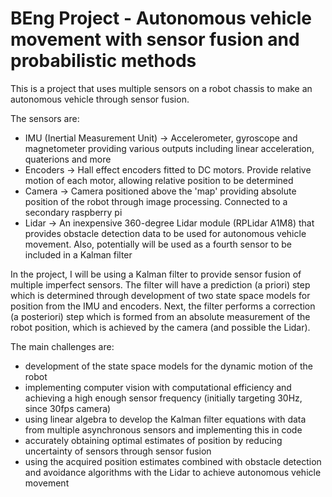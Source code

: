 # BEng Project - Autonomous vehicle movement with sensor fusion and probabilistic methods

This is a project that uses multiple sensors on a robot chassis to make an autonomous vehicle through sensor fusion.

The sensors are:
 - IMU (Inertial Measurement Unit) -> Accelerometer, gyroscope and magnetometer providing various outputs including linear acceleration, quaterions and more
 - Encoders -> Hall effect encoders fitted to DC motors. Provide relative motion of each motor, allowing relative position to be determined
 - Camera -> Camera positioned above the 'map' providing absolute position of the robot through image processing. Connected to a secondary raspberry pi
 - Lidar -> An inexpensive 360-degree Lidar module (RPLidar A1M8) that provides obstacle detection data to be used for autonomous vehicle movement. Also, potentially will be used as a fourth sensor to be included in a Kalman filter

In the project, I will be using a Kalman filter to provide sensor fusion of multiple imperfect sensors. The filter will have a prediction (a priori) step which is determined through development of two state space models for position from the IMU and encoders. Next, the filter performs a correction (a posteriori) step which is formed from an absolute measurement of the robot position, which is achieved by the camera (and possible the Lidar).

The main challenges are:
 - development of the state space models for the dynamic motion of the robot
 - implementing computer vision with computational efficiency and achieving a high enough sensor frequency (initially targeting 30Hz, since 30fps camera)
 - using linear algebra to develop the Kalman filter equations with data from multiple asynchronous sensors and implementing this in code
 - accurately obtaining optimal estimates of position by reducing uncertainty of sensors through sensor fusion
 - using the acquired position estimates combined with obstacle detection and avoidance algorithms with the Lidar to achieve autonomous vehicle movement

